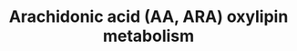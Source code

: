 ---
annotations:
- id: PW:0000485
  parent: classic metabolic pathway
  type: Pathway Ontology
  value: eicosanoid metabolic pathway
authors:
- Lcayer
- Eweitz
description: Arachidonic acid (AA or ARA) oxlipin metabolism
last-edited: 2022-12-10
organisms:
- Homo sapiens
redirect_from:
- /index.php/Pathway:WP5155
- /instance/WP5155
- /instance/WP5155_r124435
revision: r124435
schema-jsonld:
- '@context': https://schema.org/
  '@id': https://wikipathways.github.io/pathways/WP5155.html
  '@type': Dataset
  creator:
    '@type': Organization
    name: WikiPathways
  description: Arachidonic acid (AA or ARA) oxlipin metabolism
  keywords:
  - 11(12)-EpETrE
  - 11,12-DiHETrE
  - 11-HETE
  - 11-HpETE
  - 11-dehydro-TXB2
  - 11-oxo-ETE
  - 11beta-PGF2alpha
  - 12,20-DiHETE
  - 12-HETE
  - 12-HHTrE
  - 12-HpETE
  - 12-oxo-ETE
  - 13,14-dihydro-15-keto-PGD2
  - 13,14-dihydro-15-keto-PGE2
  - 13,14-dihydro-15-keto-PGF2alpha
  - 14(15)-EpETrE
  - 14,15-DiHETrE
  - 15(R)-HpETE
  - 15-HETE
  - 15-HpETE
  - 15-deoxy-delta(12,14)-PGJ2
  - 15-epi-LXA4
  - 15-epi-LXB4
  - 15-keto-PGD2
  - 15-keto-PGE2
  - 15-keto-PGF2alpha
  - 15-oxo-ETE
  - 16-HETE
  - 17-HETE
  - 18-HETE
  - 19-HETE
  - 2,3-dinor-TXB2
  - 20-HETE
  - 20-carboxy-LTB4
  - 20-hydroxy-LTB4
  - 5(6)-EpETrE
  - 5,12-DiHETE
  - 5,15-DiHETE
  - 5,20-DiHETE
  - 5,6-DiHETrE
  - 5-HETE
  - 5-HpETE
  - 5-oxo-ETE
  - 6-keto-PGF1alpha
  - 8(9)-EpETrE
  - 8,15-DiHETE
  - 8,9-DiHETrE
  - 8-HETE
  - 8-HpETE
  - 8-oxo-ETE
  - 9-HETE
  - 9-HpETE
  - ARA
  - ASA
  - COX1
  - COX2
  - EPHX2
  - EXA4
  - EXC4
  - EXD4
  - EXE4
  - HXA3
  - HXB3
  - LTA4
  - LTB4
  - LTC4
  - LTD4
  - LTE4
  - LTF4
  - LXA4
  - LXB4
  - PGA2
  - PGB2
  - PGD2
  - PGE2
  - PGF2alpha
  - PGH2
  - PGI2
  - PGJ2
  - TBXAS1
  - TXA2
  - TXB2
  - Tetranor 12-HETE
  - Trioxilin A3
  - Trioxilin B3
  - delta(12)-PGJ2
  - tetranor-PGEM
  license: CC0
  name: Arachidonic acid (AA, ARA) oxylipin metabolism
seo: CreativeWork
title: Arachidonic acid (AA, ARA) oxylipin metabolism
wpid: WP5155
---